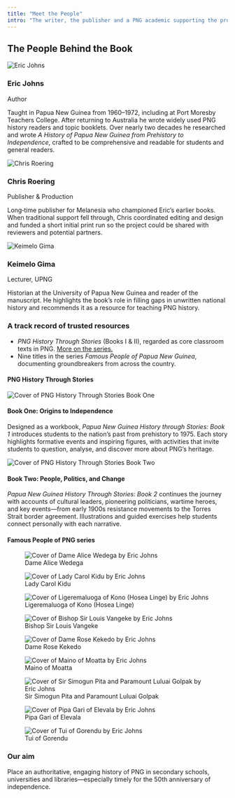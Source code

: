 ```yaml
---
title: "Meet the People"
intro: "The writer, the publisher and a PNG academic supporting the project."
---
```

 
## The People Behind the Book

<!-- Eric row -->
<div class="not-prose flex flex-col items-start gap-6 sm:flex-row">
  <img src="/images/eric-johns.png" alt="Eric Johns" class="person-img-lg" />
  <div class="flex-1">
    <h3 class="text-xl font-semibold">Eric Johns</h3>
    <p class="text-sm text-slate-600">Author</p>
    <p class="mt-2 text-slate-700">Taught in Papua New Guinea from 1960–1972, including at Port Moresby Teachers College. After returning to Australia he wrote widely used PNG history readers and topic booklets. Over nearly two decades he researched and wrote <em>A History of Papua New Guinea from Prehistory to Independence</em>, crafted to be comprehensive and readable for students and general readers.</p>
  </div>
</div>

<!-- Chris + Keimelo row -->
<div class="not-prose mt-10">
  <div class="flex items-start gap-4">
    <img src="/images/chris-roering.png" alt="Chris Roering" class="person-img-sm w-24" />
    <div>
      <h3 class="text-lg font-semibold">Chris Roering</h3>
      <p class="text-sm text-slate-600">Publisher & Production</p>
      <p class="mt-2 text-slate-700">Long‑time publisher for Melanesia who championed Eric’s earlier books. When traditional support fell through, Chris coordinated editing and design and funded a short initial print run so the project could be shared with reviewers and potential partners.</p>
    </div>
  </div>
  <div class="flex items-start gap-4 mt-8">
    <img src="/images/keimelo-gima.png" alt="Keimelo Gima" class="person-img-sm w-24" />
    <div>
      <h3 class="text-lg font-semibold">Keimelo Gima</h3>
      <p class="text-sm text-slate-600">Lecturer, UPNG</p>
      <p class="mt-2 text-slate-700">Historian at the University of Papua New Guinea and reader of the manuscript. He highlights the book’s role in filling gaps in unwritten national history and recommends it as a resource for teaching PNG history.</p>
    </div>
  </div>
</div>

### A track record of trusted resources

- <em>PNG History Through Stories</em> (Books I & II), regarded as core classroom texts in PNG. [More on the series.](https://books.google.com.au/books/about/PNG_History_Through_Stories.html?id=3SOAAAAACAAJ&redir_esc=y)
- Nine titles in the series <em>Famous People of Papua New Guinea</em>, documenting groundbreakers from across the country.

#### PNG History Through Stories
<div class="not-prose mt-4 space-y-6">
  <div class="stories-card">
    <img src="/images/png-history-stories-book-one.png" alt="Cover of PNG History Through Stories Book One" class="stories-thumb" />
    <div>
      <h4 class="text-lg font-semibold text-slate-900">Book One: Origins to Independence</h4>
      <p class="mt-2 text-sm text-slate-700">Designed as a workbook, <em>Papua New Guinea History through Stories: Book 1</em> introduces students to the nation’s past from prehistory to 1975. Each story highlights formative events and inspiring figures, with activities that invite students to question, analyse, and discover more about PNG’s heritage.</p>
    </div>
  </div>
  <div class="stories-card">
    <img src="/images/png-history-stories-book-two.png" alt="Cover of PNG History Through Stories Book Two" class="stories-thumb" />
    <div>
      <h4 class="text-lg font-semibold text-slate-900">Book Two: People, Politics, and Change</h4>
      <p class="mt-2 text-sm text-slate-700"><em>Papua New Guinea History Through Stories: Book 2</em> continues the journey with accounts of cultural leaders, pioneering politicians, wartime heroes, and key events—from early 1900s resistance movements to the Torres Strait border agreement. Illustrations and guided exercises help students connect personally with each narrative.</p>
    </div>
  </div>
</div>

#### Famous People of PNG series
<div class="not-prose mt-6 flex flex-wrap gap-6">
  <figure class="book-card">
    <img src="/images/famous-png-books-01-dame-alice-wedega.png" alt="Cover of Dame Alice Wedega by Eric Johns" class="book-thumb" />
    <figcaption class="book-caption">Dame Alice Wedega</figcaption>
  </figure>
  <figure class="book-card">
    <img src="/images/famous-png-books-02-lady-carol-kidu.png" alt="Cover of Lady Carol Kidu by Eric Johns" class="book-thumb" />
    <figcaption class="book-caption">Lady Carol Kidu</figcaption>
  </figure>
  <figure class="book-card">
    <img src="/images/famous-png-books-03-hosea-linge.png" alt="Cover of Ligeremaluoga of Kono (Hosea Linge) by Eric Johns" class="book-thumb" />
    <figcaption class="book-caption">Ligeremaluoga of Kono (Hosea Linge)</figcaption>
  </figure>
  <figure class="book-card">
    <img src="/images/famous-png-books-04-louis-vangeke.png" alt="Cover of Bishop Sir Louis Vangeke by Eric Johns" class="book-thumb" />
    <figcaption class="book-caption">Bishop Sir Louis Vangeke</figcaption>
  </figure>
  <figure class="book-card">
    <img src="/images/famous-png-books-05-dame-rose-kekedo.png" alt="Cover of Dame Rose Kekedo by Eric Johns" class="book-thumb" />
    <figcaption class="book-caption">Dame Rose Kekedo</figcaption>
  </figure>
  <figure class="book-card">
    <img src="/images/famous-png-books-06-maino-of-moatta.png" alt="Cover of Maino of Moatta by Eric Johns" class="book-thumb" />
    <figcaption class="book-caption">Maino of Moatta</figcaption>
  </figure>
  <figure class="book-card">
    <img src="/images/famous-png-books-07-pita-and-golpak.png" alt="Cover of Sir Simogun Pita and Paramount Luluai Golpak by Eric Johns" class="book-thumb" />
    <figcaption class="book-caption">Sir Simogun Pita and Paramount Luluai Golpak</figcaption>
  </figure>
  <figure class="book-card">
    <img src="/images/famous-png-books-08-pipa-gari.png" alt="Cover of Pipa Gari of Elevala by Eric Johns" class="book-thumb" />
    <figcaption class="book-caption">Pipa Gari of Elevala</figcaption>
  </figure>
  <figure class="book-card">
    <img src="/images/famous-png-books-09-tui-of-gorendu.png" alt="Cover of Tui of Gorendu by Eric Johns" class="book-thumb" />
    <figcaption class="book-caption">Tui of Gorendu</figcaption>
  </figure>
</div>

### Our aim

Place an authoritative, engaging history of PNG in secondary schools, universities and libraries—especially timely for the 50th anniversary of independence.
